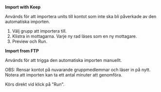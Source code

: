 **Import with Keep**

Används för att importera units till kontot som inte ska bli påverkade av den automatiska importen.

1. Välj grupp att importera till.
2. Klistra in mottagarna. Varje ny rad läses som en ny mottagare.
3. Preview och Run.

**Import from FTP**

Används för att trigga den automatiska importen manuellt.

OBS: Rensar kontot på nuvarande gruppmedlemmar och läser in på nytt. Notera att importen kan ta ett antal minuter att genomföra.

Körs direkt vid klick på "Run".
